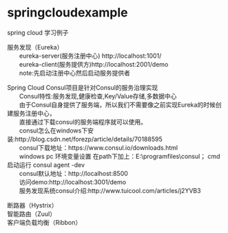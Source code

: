 # springcloudexample
spring cloud 学习例子<br>

服务发现（Eureka）<br>
&emsp;&emsp;eureka-server(服务注册中心) http://localhost:1001/ <br>
&emsp;&emsp;eureka-client(服务提供方)http://localhost:2001/demo <br>
&emsp;&emsp;note:先启动注册中心然后启动服务提供者<br>
<p>
Spring Cloud Consul项目是针对Consul的服务治理实现<br>
&emsp;&emsp;Consul特性:服务发现,健康检查,Key/Value存储,多数据中心<br>
&emsp;&emsp;由于Consul自身提供了服务端，所以我们不需要像之前实现Eureka的时候创建服务注册中心，<br>
&emsp;&emsp;直接通过下载consul的服务端程序就可以使用。<br>
&emsp;&emsp;consul怎么在windows下安装:http://blog.csdn.net/forezp/article/details/70188595<br>
&emsp;&emsp;consul下载地址：https://www.consul.io/downloads.html<br>
&emsp;&emsp;windows pc 环境变量设置 在path下加上：E:\programfiles\consul； cmd启动运行 consul agent -dev<br>
&emsp;&emsp;consul默认地址：http://localhost:8500<br>
&emsp;&emsp;访问demo:http://localhost:3001/demo<br>
&emsp;&emsp;服务发现系统consul介绍:http://www.tuicool.com/articles/j2YVB3<br>
<p>
断路器（Hystrix）<br>
智能路由（Zuul）<br>
客户端负载均衡（Ribbon）<br>


